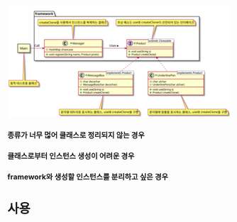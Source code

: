 ![UML FILE](Prototype_Pattern.svg)
### 종류가 너무 먾어 쿨래스로 정리되지 않는 경우
### 클래스로부터 인스턴스 생성이 어려운 경우
### framework와 생성할 인스턴스를 분리하고 싶은 경우
# 사용